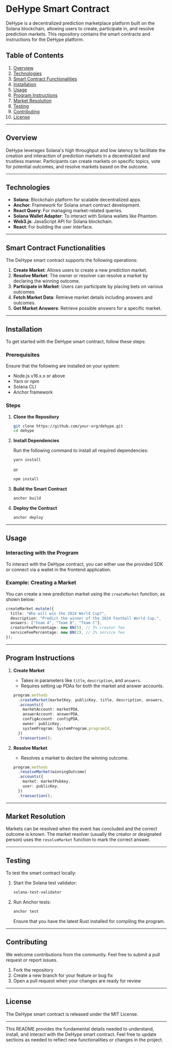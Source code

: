 # DeHype Smart Contract

DeHype is a decentralized prediction marketplace platform built on the Solana blockchain, allowing users to create, participate in, and resolve prediction markets. This repository contains the smart contracts and instructions for the DeHype platform.

## Table of Contents

1. [Overview](#overview)
2. [Technologies](#technologies)
3. [Smart Contract Functionalities](#smart-contract-functionalities)
4. [Installation](#installation)
5. [Usage](#usage)
6. [Program Instructions](#program-instructions)
7. [Market Resolution](#market-resolution)
8. [Testing](#testing)
9. [Contributing](#contributing)
10. [License](#license)

---

## Overview

DeHype leverages Solana's high throughput and low latency to facilitate the creation and interaction of prediction markets in a decentralized and trustless manner. Participants can create markets on specific topics, vote for potential outcomes, and resolve markets based on the outcome.

---

## Technologies

- **Solana**: Blockchain platform for scalable decentralized apps.
- **Anchor**: Framework for Solana smart contract development.
- **React Query**: For managing market-related queries.
- **Solana Wallet Adapter**: To interact with Solana wallets like Phantom.
- **Web3.js**: JavaScript API for Solana blockchain.
- **React**: For building the user interface.

---

## Smart Contract Functionalities

The DeHype smart contract supports the following operations:

1. **Create Market**: Allows users to create a new prediction market.
2. **Resolve Market**: The owner or resolver can resolve a market by declaring the winning outcome.
3. **Participate in Market**: Users can participate by placing bets on various outcomes.
4. **Fetch Market Data**: Retrieve market details including answers and outcomes.
5. **Get Market Answers**: Retrieve possible answers for a specific market.

---

## Installation

To get started with the DeHype smart contract, follow these steps:

### Prerequisites

Ensure that the following are installed on your system:

- Node.js v16.x.x or above
- Yarn or npm
- Solana CLI
- Anchor framework

### Steps

1. **Clone the Repository**

   ```bash
   git clone https://github.com/your-org/dehype.git
   cd dehype
   ```

2. **Install Dependencies**

   Run the following command to install all required dependencies:

   ```bash
   yarn install
   ```

   or

   ```bash
   npm install
   ```

3. **Build the Smart Contract**

   ```bash
   anchor build
   ```

4. **Deploy the Contract**

   ```bash
   anchor deploy
   ```

---

## Usage

### Interacting with the Program

To interact with the DeHype contract, you can either use the provided SDK or connect via a wallet in the frontend application.

### Example: Creating a Market

You can create a new prediction market using the `createMarket` function, as shown below:

```typescript
createMarket.mutate({
  title: "Who will win the 2024 World Cup?",
  description: "Predict the winner of the 2024 Football World Cup.",
  answers: ["Team A", "Team B", "Team C"],
  creatorFeePercentage: new BN(5), // 5% creator fee
  serviceFeePercentage: new BN(2), // 2% service fee
});
```

---

## Program Instructions

1. **Create Market**
   - Takes in parameters like `title`, `description`, and `answers`.
   - Requires setting up PDAs for both the market and answer accounts.
   
   ```typescript
   program.methods
     .createMarket(marketKey, publicKey, title, description, answers, creatorFeePercentage, serviceFeePercentage)
     .accounts({
       marketAccount: marketPDA,
       answerAccount: answerPDA,
       configAccount: configPDA,
       owner: publicKey,
       systemProgram: SystemProgram.programId,
     })
     .transaction();
   ```

2. **Resolve Market**
   - Resolves a market to declare the winning outcome.
   
   ```typescript
   program.methods
     .resolveMarket(winningOutcome)
     .accounts({
       market: marketPubkey,
       user: publicKey,
     })
     .transaction();
   ```

---

## Market Resolution

Markets can be resolved when the event has concluded and the correct outcome is known. The market resolver (usually the creator or designated person) uses the `resolveMarket` function to mark the correct answer.

---

## Testing

To test the smart contract locally:

1. Start the Solana test validator:

   ```bash
   solana-test-validator
   ```

2. Run Anchor tests:

   ```bash
   anchor test
   ```

   Ensure that you have the latest Rust installed for compiling the program.

---

## Contributing

We welcome contributions from the community. Feel free to submit a pull request or report issues.

1. Fork the repository
2. Create a new branch for your feature or bug fix
3. Open a pull request when your changes are ready for review

---

## License

The DeHype smart contract is released under the MIT License.

---

This README provides the fundamental details needed to understand, install, and interact with the DeHype smart contract. Feel free to update sections as needed to reflect new functionalities or changes in the project.